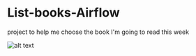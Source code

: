 # List-books-Airflow
project to help me choose the book I'm going to read this week

![alt text]([http://url/to/img.png](https://github.com/nandozanutto/List-books-Airflow/blob/main/arquitetura.png)https://github.com/nandozanutto/List-books-Airflow/blob/main/arquitetura.png?raw=true)


